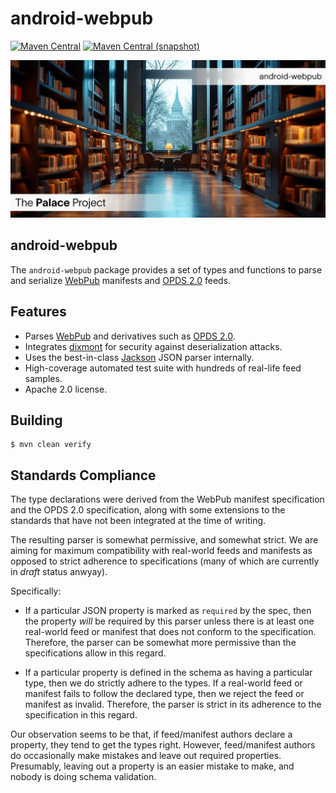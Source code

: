 android-webpub
==

[![Maven Central](https://img.shields.io/maven-central/v/org.thepalaceproject.webpub/org.thepalaceproject.webpub.svg?style=flat-square)](http://search.maven.org/#search%7Cga%7C1%7Cg%3A%22org.thepalaceproject.webpub%22)
[![Maven Central (snapshot)](https://img.shields.io/maven-metadata/v?metadataUrl=https%3A%2F%2Fcentral.sonatype.com%2Frepository%2Fmaven-snapshots%2Forg%2Fthepalaceproject%2Fwebpub%2Forg.thepalaceproject.webpub%2Fmaven-metadata.xml&style=flat-square)](https://central.sonatype.com/repository/maven-snapshots/org/thepalaceproject/webpub/)

![android-webpub](./src/site/resources/banner.jpg?raw=true)

## android-webpub

The `android-webpub` package provides a set of types and functions to parse
and serialize [WebPub](https://github.com/readium/webpub-manifest) manifests
and [OPDS 2.0](https://drafts.opds.io/opds-2.0.html) feeds.

## Features

* Parses [WebPub](https://github.com/readium/webpub-manifest) and derivatives such as [OPDS 2.0](https://drafts.opds.io/opds-2.0.html).
* Integrates [dixmont](https://github.com/io7m-com/dixmont) for security against deserialization attacks.
* Uses the best-in-class [Jackson](https://github.com/FasterXML/jackson) JSON parser internally.
* High-coverage automated test suite with hundreds of real-life feed samples.
* Apache 2.0 license.

## Building

```
$ mvn clean verify
```

## Standards Compliance

The type declarations were derived from the WebPub manifest specification and
the OPDS 2.0 specification, along with some extensions to the standards that
have not been integrated at the time of writing.

The resulting parser is somewhat permissive, and somewhat strict. We are
aiming for maximum compatibility with real-world feeds and manifests as opposed
to strict adherence to specifications (many of which are currently in _draft_
status anwyay).

Specifically:

* If a particular JSON property is marked as `required` by the spec, then
  the property _will_ be required by this parser unless there is at least one
  real-world feed or manifest that does not conform to the specification.
  Therefore, the parser can be somewhat more permissive than the specifications
  allow in this regard.

* If a particular property is defined in the schema as having a particular
  type, then we do strictly adhere to the types. If a real-world feed or
  manifest fails to follow the declared type, then we reject the feed or
  manifest as invalid. Therefore, the parser is strict in its adherence to
  the specification in this regard.

Our observation seems to be that, if feed/manifest authors declare a
property, they tend to get the types right. However, feed/manifest authors
do occasionally make mistakes and leave out required properties. Presumably,
leaving out a property is an easier mistake to make, and nobody is doing
schema validation.

